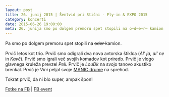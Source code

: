 ```yaml
---
layout: post
title: 26. junij 2015 | Šentvid pri Stični - Fly-in & EXPO 2015
category: koncerti
date: 2015-06-26 19:00:00
meta: 26. junija smo po dolgem premoru spet stopili na o̶d̶e̶r̶ kamion.
---
```


Pa smo po dolgem premoru spet stopili na o̶d̶e̶r̶ kamion.

Prvič letos kot trio.
Prvič smo odigrali dva nova avtorska štiklca (_Al' ja, al' ne_ in _Kavč_).
Prvič smo igrali več svojih komadov kot priredb.
Prvič je vlogo glavnega kruleža prevzel *Peli*.
Prvič je *LouDk* na svojo tanovo akustiko brenkal.
Prvič je *Vini* peljal svoje [MANIC drume](http://www.manicdrum.com) na sprehod.

Tokrat prvič, da ni blo super, ampak špon!

[Fotke na FB](https://www.facebook.com/media/set/?set=a.854104317960805.1073741829.165216820182895&type=3) | [FB event](https://www.facebook.com/events/447772538718657/)